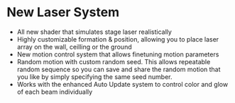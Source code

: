 # New Laser System
* All new shader that simulates stage laser realistically
* Highly customizable formation & position, allowing you to place laser array on the wall, ceilling or the ground
* New motion control system that allows finetuning motion parameters
* Random motion with custom random seed. This allows repeatable random sequence so you can save and share the random motion that you like by simply specifying the same seed number.
* Works with the enhanced Auto Update system to control color and glow of each beam individually
